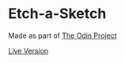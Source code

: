 # Etch-a-Sketch

Made as part of [The Odin Project](https://www.theodinproject.com/)
 
[Live Version](https://jvfe.github.io/etch-a-sketch)